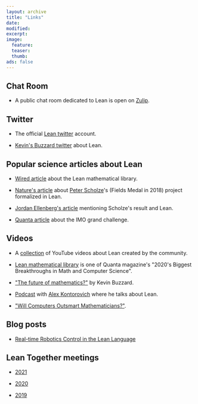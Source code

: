 ```yaml
---
layout: archive
title: "Links"
date:
modified:
excerpt:
image:
  feature:
  teaser:
  thumb:
ads: false
---
```


## Chat Room

- A public chat room dedicated to Lean is open on [Zulip](https://leanprover.zulipchat.com/).

## Twitter

- The official [Lean twitter](https://twitter.com/leanprover) account.

- [Kevin's Buzzard twitter](https://twitter.com/XenaProject) about Lean.

## Popular science articles about Lean

- [Wired article](https://www.wired.com/story/the-effort-to-build-the-mathematical-library-of-the-future/) about the Lean mathematical library.

- [Nature's article](https://media.nature.com/original/magazine-assets/d41586-021-01627-2/d41586-021-01627-2.pdf) about [Peter Scholze](https://en.wikipedia.org/wiki/Peter_Scholze)'s (Fields Medal in 2018) project formalized in Lean.

- [Jordan Ellenberg's article](https://bigthink.com/technology-innovation/artificial-intelligence-replace-mathematicians) mentioning Scholze's result and Lean.

- [Quanta article](https://www.quantamagazine.org/at-the-international-mathematical-olympiad-artificial-intelligence-prepares-to-go-for-the-gold-20200921/) about the IMO grand challenge.

## Videos

- A [collection](https://www.youtube.com/channel/UCWe5B7Ikr0AI9727doEUxPg/videos) of YouTube videos about Lean created by the community.

- [Lean mathematical library](https://youtu.be/HL7DEkXV_60?t=295) is one of Quanta magazine's "2020's Biggest Breakthroughs in Math and Computer Science".

- ["The future of mathematics?"](https://www.youtube.com/watch?v=Dp-mQ3HxgDE&t) by Kevin Buzzard.

- [Podcast](https://www.youtube.com/watch?v=C-i4q-Xlnis&t=3213s) with [Alex Kontorovich](https://sites.math.rutgers.edu/~alexk/) where he talks about Lean.

- ["Will Computers Outsmart Mathematicians?"](https://www.youtube.com/watch?v=q7YqQ96Go8k&t).

## Blog posts

- [Real-time Robotics Control in the Lean Language](https://galois.com/blog/2021/03/real-time-robotics-control-in-the-lean-language/)

## Lean Together meetings

- [2021](https://leanprover-community.github.io/lt2021/)

- [2020](https://www.andrew.cmu.edu/user/avigad/meetings/fomm2020/)

- [2019](https://lean-forward.github.io/lean-together/2019/)
